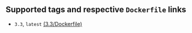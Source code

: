 
## Supported tags and respective ```Dockerfile``` links

* ```3.3```, ```latest``` [(3.3/Dockerfile)](https://github.com/vkill/docker-protobuf/blob/master/3.3/Dockerfile)
